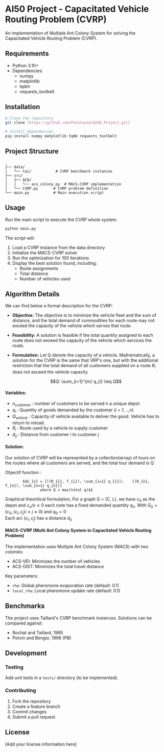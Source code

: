 
# AI50 Project - Capacitated Vehicle Routing Problem (CVRP)

An implementation of Multiple Ant Colony System for solving the Capacitated Vehicle Routing Problem (CVRP).

## Requirements

- Python 3.10+
- Dependencies:
  - numpy
  - matplotlib
  - tqdm
  - requests_toolbelt

## Installation

```bash
# Clone the repository
git clone [https://github.com/Patatouxe/AI50_Project.git]

# Install dependencies
pip install numpy matplotlib tqdm requests_toolbelt
```

## Project Structure

```
.
├── data/
│   └── tai/           # CVRP benchmark instances
├── src/
│   ├── ACO/
│   │   └── aco_colony.py  # MACS-CVRP implementation
│   └── CVRP.py       # CVRP problem definition
└── main.py           # Main execution script
```

## Usage

Run the main script to execute the CVRP whole system:

```bash
python main.py
```

The script will:
1. Load a CVRP instance from the data directory
2. Initialize the MACS-CVRP solver
3. Run the optimization for 100 iterations
4. Display the best solution found, including:
   - Route assignments
   - Total distance
   - Number of vehicles used

## Algorithm Details

We can find below a formal description for the CVRP:

- **Objective:** The objective is to minimize the vehicle fleet and the sum of distance, and the total demand of commodities for each route may not exceed the capacity of the vehicle which serves that route.

- **Feasibility:** A solution is feasible if the total quantity assigned to each route does not exceed the capacity of the vehicle which services the route.

- **Formulation:** Let Q denote the capacity of a vehicle. Mathematically, a solution for the CVRP is the same that VRP's one, but with the additional restriction that the total demand of all customers supplied on a route $R_{i}$ does not exceed the vehicle capacity

  	 $$Q: \sum_{i=1}^{m} q_{i} \leq Q$$


#### Variables: 
-  $n_{customer}$ : number of customers to be served n a unique depot
-  $q_{i}$ : Quantity of goods demanded by the customer (i = 1, ..,n)
-  $Q_{vehicle}$ : Capacity of vehicle available to deliver the good. Vehicle has to return to reload.
- $R_{i}$ : Route used by a vehicle to supply customer
-  $d_{ij}$ : Distance from customer i to customer j
#### Solution: 
Our solution of CVRP will be represented by a collection(array) of tours on the routes where all customers are served, and the total tour demand is Q

Objectif function : 

			$$S_{x} = [[(R_{i}, T_{i}), \sum_{i=1} q_{i}];    [(R_{n}, T_{n}), \sum_{n=1} q_{n}]] 
					where Q = max(total q)$$
Graphical theoritical formulation, 
	For a graph  G = (C, L),
		we have $c_{0}$ as the depot and $c_{n}/{n≠0}$ each note has a fixed demanded quantity  $q_{n}$. With $G_{0}= (c_{0},(c_{i},c_{j}) i≠j≠0)$ and $q_{0} = 0$  
		Each arc $(c_{i},c_{j})$ has a distance $d_{ij}$


#### MACS-CVRP (Multi Ant Colony System in Capacitated Vehicle Routing Problem)
The implementation uses Multiple Ant Colony System (MACS) with two colonies:
- ACS-VEI: Minimizes the number of vehicles
- ACS-DIST: Minimizes the total travel distance

Key parameters:
- `rho`: Global pheromone evaporation rate (default: 0.1)
- `local_rho`: Local pheromone update rate (default: 0.1)

## Benchmarks

The project uses Taillard's CVRP benchmark instances. Solutions can be compared against:
- Rochat and Taillard, 1995
- Potvin and Bengio, 1996 (PB)

## Development

### Testing
Add unit tests in a `tests/` directory (to be implemented).

### Contributing
1. Fork the repository
2. Create a feature branch
3. Commit changes
4. Submit a pull request

## License
[Add your license information here]
